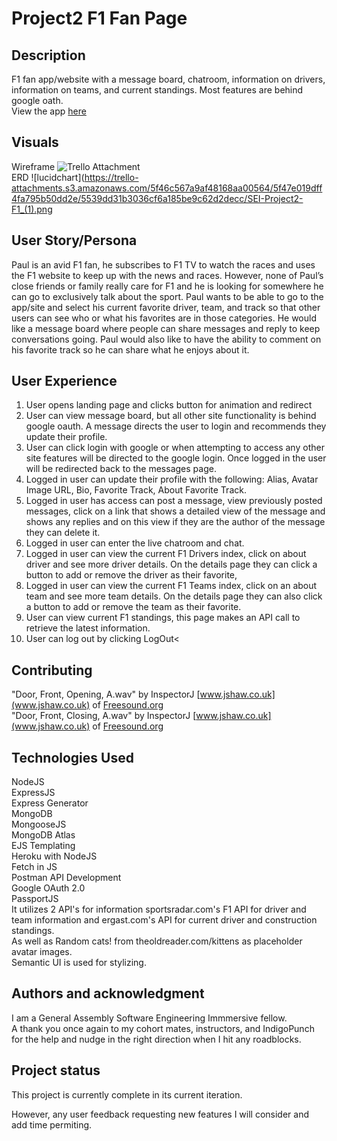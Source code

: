 # Project2 F1 Fan Page

## Description
F1 fan app/website with a message board, chatroom, information on drivers, information on teams, and current standings.  Most features are behind google oath.</br>
View the app [here](https://sei-project2-f1-fans.herokuapp.com/)</br>

## Visuals
Wireframe
![Trello Attachment](https://trello-attachments.s3.amazonaws.com/5f46c567a9af48168aa00564/5f47e53f78226f37255f4214/0e5da879f16402718adb8d7de20689e7/Screen_Shot_2020-08-27_at_5.09.40_PM.png)</br>
ERD
![lucidchart](https://trello-attachments.s3.amazonaws.com/5f46c567a9af48168aa00564/5f47e019dff4fa795b50dd2e/5539dd31b3036cf6a185be9c62d2decc/SEI-Project2-F1_(1).png</br>

## User Story/Persona
Paul is an avid F1 fan, he subscribes to F1 TV to watch the races and uses the F1 website to keep up with the news and races.  However, none of Paul’s close friends or family really care for F1 and he is looking for somewhere he can go to exclusively talk about the sport.  Paul wants to be able to go to the app/site and select his current favorite driver, team, and track so that other users can see who or what his favorites are in those categories.  He would like a message board where people can share messages and reply to keep conversations going.  Paul would also like to have the ability to comment on his favorite track so he can share what he enjoys about it.  </br>

## User Experience
1. User opens landing page and clicks button for animation and redirect
2. User can view message board, but all other site functionality is behind google oauth.  A message directs the user to login and recommends they update their profile.
3. User can click login with google or when attempting to access any other site features will be directed to the google login.  Once logged in the user will be redirected back to the messages page.
4. Logged in user can update their profile with the following: Alias, Avatar Image URL, Bio, Favorite Track, About Favorite Track. 
5. Logged in user has access can post a message, view previously posted messages, click on a link that shows a detailed view of the message and shows any replies and on this view if they are the author of the message they can delete it. 
6. Logged in user can enter the live chatroom and chat.
7. Logged in user can view the current F1 Drivers index, click on about driver and see more driver details. On the details page they can click a button to add or remove the driver as their favorite,
8. Logged in user can view the current F1 Teams index, click on an about team and see more team details.  On the details page they can also click a button to add or remove the team as their favorite.
9. User can view current F1 standings, this page makes an API call to retrieve the latest information.
10. User can log out by clicking LogOut<</br>


## Contributing
"Door, Front, Opening, A.wav" by InspectorJ [www.jshaw.co.uk](www.jshaw.co.uk) of [Freesound.org](Freesound.org)</br>
"Door, Front, Closing, A.wav" by InspectorJ [www.jshaw.co.uk](www.jshaw.co.uk) of [Freesound.org](Freesound.org)</br>

## Technologies Used
NodeJS</br>
ExpressJS</br>
Express Generator</br>
MongoDB</br>
MongooseJS</br>
MongoDB Atlas</br>
EJS Templating</br>
Heroku with NodeJS</br>
Fetch in JS</br>
Postman API Development</br>
Google OAuth 2.0</br>
PassportJS</br>
It utilizes 2 API's for information sportsradar.com's F1 API for driver and team information and ergast.com's API for current driver and construction standings. </br>
As well as Random cats! from theoldreader.com/kittens as placeholder avatar images. </br>
Semantic UI is used for stylizing.</br>



## Authors and acknowledgment
I am a General Assembly Software Engineering Immmersive fellow.</br>
A thank you once again to my cohort mates, instructors, and IndigoPunch for the help and nudge in the right direction when I hit any roadblocks.</br>


## Project status
This project is currently complete in its current iteration. </br>

However, any user feedback requesting new features I will consider and add time permiting. </br>